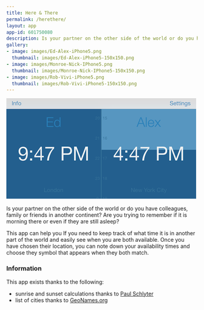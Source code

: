 ```yaml
---
title: Here & There
permalink: /herethere/
layout: app
app-id: 601750080
description: Is your partner on the other side of the world or do you have colleagues, family or friends in another continent? Are you trying to remember if it is morning there or even if they are still asleep? This app can help you If you need to keep track of what time it is in another part of the world and easily see when you are both available
gallery:
- image: images/Ed-Alex-iPhone5.png
  thumbnail: images/Ed-Alex-iPhone5-150x150.png
- image: images/Monroe-Nick-IPhone5.png
  thumbnail: images/Monroe-Nick-IPhone5-150x150.png
- image: images/Rob-Vivi-iPhone5.png
  thumbnail: images/Rob-Vivi-iPhone5-150x150.png
---
```


![Here & There screenshot](/assets/images/herethere/screenshot.png)

Is your partner on the other side of the world or do you have colleagues, family or friends in another continent? Are you trying to remember if it is morning there or even if they are still asleep?

This app can help you If you need to keep track of what time it is in another part of the world and easily see when you are both available. Once you have chosen their location, you can note down your availability times and choose they symbol that appears when they both match.

<!-- <a href="http://appstore.com/robclarke/youandmeworldclock"><img class="alignright" title="App_Store_Badge_EN_0609" alt="" src="/assets/images/Download_on_the_App_Store_Badge_US-UK_135x40.png" width="135" height="40" /></a> -->

### Information

This app exists thanks to the following:

- sunrise and sunset calculations thanks to <a href="https://github.com/erndev/EDSunriseSet">Paul Schlyter</a>
- list of cities thanks to <a href="http://www.geonames.org">GeoNames.org</a>
